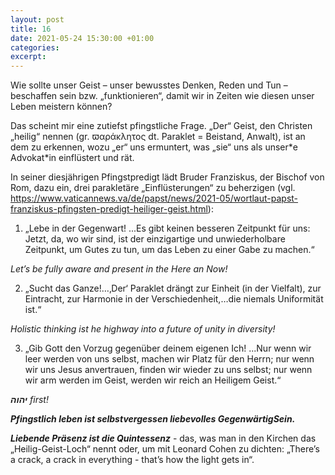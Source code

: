 ```yaml
---
layout: post
title: 16
date: 2021-05-24 15:30:00 +01:00
categories: 
excerpt: 
---
```


Wie sollte unser Geist – unser bewusstes Denken, Reden und Tun – beschaffen sein bzw. „funktionieren“, damit wir in Zeiten wie diesen unser Leben meistern können?

Das scheint mir eine zutiefst pfingstliche Frage. „Der“ Geist, den Christen „heilig“ nennen (gr. ϖαράκλητος dt. Paraklet = Beistand, Anwalt), ist an dem zu erkennen, wozu „er“ uns ermuntert, was „sie“ uns als unser\*e Advokat\*in einflüstert und rät.

In seiner diesjährigen Pfingstpredigt lädt Bruder Franziskus, der Bischof von Rom, dazu ein, drei parakletäre „Einflüsterungen“ zu beherzigen (vgl. <https://www.vaticannews.va/de/papst/news/2021-05/wortlaut-papst-franziskus-pfingsten-predigt-heiliger-geist.html>):

1) „Lebe in der Gegenwart! ...Es gibt keinen besseren Zeitpunkt für uns: Jetzt, da, wo wir sind, ist der einzigartige und unwiederholbare Zeitpunkt, um Gutes zu tun, um das Leben zu einer Gabe zu machen.“

*Let’s be fully aware and present in the Here an Now!*

2) „Sucht das Ganze!…‚Der‘ Paraklet drängt zur Einheit (in der Vielfalt), zur Eintracht, zur Harmonie in der Verschiedenheit,…die niemals Uniformität ist.“

*Holistic thinking ist he highway into a future of unity in diversity!*

3) „Gib Gott den Vorzug gegenüber deinem eigenen Ich! ...Nur wenn wir leer werden von uns selbst, machen wir Platz für den Herrn; nur wenn wir uns Jesus anvertrauen, finden wir wieder zu uns selbst; nur wenn wir arm werden im Geist, werden wir reich an Heiligem Geist.“

*__יהוה__ first!*

__*Pfingstlich leben ist selbstvergessen liebevolles GegenwärtigSein.*__

__*Liebende Präsenz ist die Quintessenz*__ - das, was man in den Kirchen das „Heilig-Geist-Loch“ nennt oder, um mit Leonard Cohen zu dichten: „There’s a crack, a crack in everything - that’s how the light gets in“.
